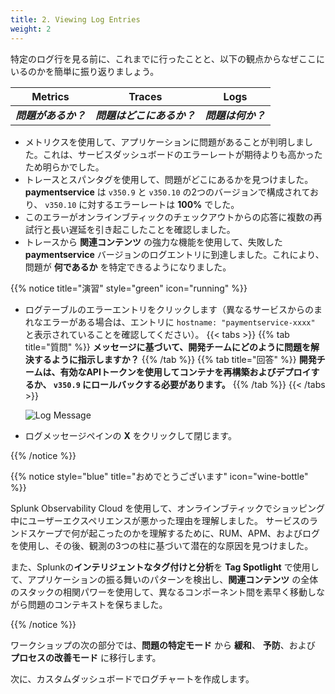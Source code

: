 ```yaml
---
title: 2. Viewing Log Entries
weight: 2
---
```


特定のログ行を見る前に、これまでに行ったことと、以下の観点からなぜここにいるのかを簡単に振り返りましょう。

| Metrics | Traces | Logs |
|:-------:|:------:|:----:|
| _**問題があるか？**_ | _**問題はどこにあるか？**_ | _**問題は何か？**_ |

* メトリクスを使用して、アプリケーションに問題があることが判明しました。これは、サービスダッシュボードのエラーレートが期待よりも高かったため明らかでした。
* トレースとスパンタグを使用して、問題がどこにあるかを見つけました。 **paymentservice** は `v350.9` と `v350.10` の2つのバージョンで構成されており、 `v350.10` に対するエラーレートは **100%** でした。
* このエラーがオンラインブティックのチェックアウトからの応答に複数の再試行と長い遅延を引き起こしたことを確認しました。
* トレースから **関連コンテンツ** の強力な機能を使用して、失敗した **paymentservice** バージョンのログエントリに到達しました。これにより、問題が **何であるか** を特定できるようになりました。

{{% notice title="演習" style="green" icon="running" %}}

* ログテーブルのエラーエントリをクリックします（異なるサービスからのまれなエラーがある場合は、エントリに `hostname: "paymentservice-xxxx"` と表示されていることを確認してください）。
{{< tabs >}}
{{% tab title="質問" %}}
**メッセージに基づいて、開発チームにどのように問題を解決するように指示しますか？**
{{% /tab %}}
{{% tab title="回答" %}}
**開発チームは、有効なAPIトークンを使用してコンテナを再構築およびデプロイするか、 `v350.9` にロールバックする必要があります。**
{{% /tab %}}
{{< /tabs >}}

  ![Log Message](../images/log-observer-log-message.png)
* ログメッセージペインの **X** をクリックして閉じます。

{{% /notice %}}

{{% notice style="blue" title="おめでとうございます" icon="wine-bottle" %}}

Splunk Observability Cloud を使用して、オンラインブティックでショッピング中にユーザーエクスペリエンスが悪かった理由を理解しました。 サービスのランドスケープで何が起こったのかを理解するために、RUM、APM、およびログを使用し、その後、観測の3つの柱に基づいて潜在的な原因を見つけました。

また、Splunkの**インテリジェントなタグ付けと分析**を **Tag Spotlight** で使用して、アプリケーションの振る舞いのパターンを検出し、**関連コンテンツ** の全体のスタックの相関パワーを使用して、異なるコンポーネント間を素早く移動しながら問題のコンテキストを保ちました。

{{% /notice %}}

ワークショップの次の部分では、**問題の特定モード** から **緩和**、 **予防**、および **プロセスの改善モード** に移行します。

次に、カスタムダッシュボードでログチャートを作成します。
